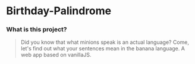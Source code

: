 # Birthday-Palindrome
### What is this project?
>Did you know that what minions speak is an actual language? Come, let's find out what your sentences mean in the banana language.
>A web app based on vanillaJS.


